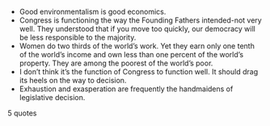  - Good environmentalism is good economics.
 - Congress is functioning the way the Founding Fathers intended-not very well. They understood that if you move too quickly, our democracy will be less responsible to the majority.
 - Women do two thirds of the world’s work. Yet they earn only one tenth of the world’s income and own less than one percent of the world’s property. They are among the poorest of the world’s poor.
 - I don’t think it’s the function of Congress to function well. It should drag its heels on the way to decision.
 - Exhaustion and exasperation are frequently the handmaidens of legislative decision.

5 quotes